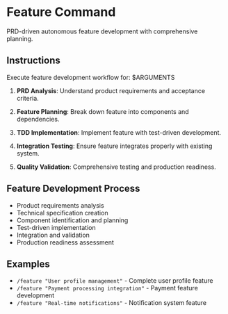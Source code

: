 # Feature Command

PRD-driven autonomous feature development with comprehensive planning.

## Instructions

Execute feature development workflow for: $ARGUMENTS

1. **PRD Analysis**: Understand product requirements and acceptance criteria.

2. **Feature Planning**: Break down feature into components and dependencies.

3. **TDD Implementation**: Implement feature with test-driven development.

4. **Integration Testing**: Ensure feature integrates properly with existing system.

5. **Quality Validation**: Comprehensive testing and production readiness.

## Feature Development Process

- Product requirements analysis
- Technical specification creation
- Component identification and planning
- Test-driven implementation
- Integration and validation
- Production readiness assessment

## Examples

- `/feature "User profile management"` - Complete user profile feature
- `/feature "Payment processing integration"` - Payment feature development
- `/feature "Real-time notifications"` - Notification system feature